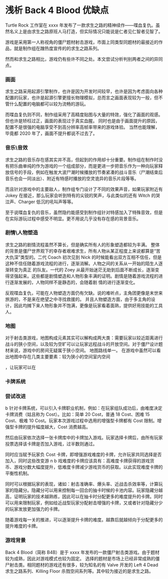 # 浅析 Back 4 Blood 优缺点

Turtle Rock 工作室在 xxxx 年发布了一款求生之路的精神续作——喋血复仇。虽然名义上是由求生之路原班人马打造，但实际情况只能说是仁者见仁智者见智了。

游戏是采用第一人称视角的僵尸题材射击游戏，市面上同类型同题材的最接近的作品，就是制作组在蹭热度宣传的的求生之路系列。

然而和求生之路相比，游戏仍有些许不同之处。本文尝试分析判别两者之间的异同点。

### 画面

求生之路采用起源引擎制作，也许是因为开发时间较早，也许是因为考虑面向各种配置的玩家，也许是起源引擎更擅长物理模拟，总而言之画面表现较为一般，但不管什么配置的电脑都可以较为流畅的游玩。

而喋血复仇则不同，制作组采用了高精度贴图与大量的特效，强化了画面的观感。但也许是矫枉过正，画面的表现过于真实血腥。
同时也是由于画面提升的原因，配置不是很强的电脑享受不到高分辨率高帧率带来的游戏体验。
当然也能理解，毕竟都 2020 年了，画面不提升都说不过去了。

### 音乐\音效

求生之路的音乐存在感其实并不高，但起到的作用却十分重要。制作组在制作时没有把乐曲单纯的作为游戏的一个组成部分，而是更进一步把音乐作为一种向玩家释放信号的手段，例如在触发大波尸潮时候播放的节奏紧凑的战斗音乐（尸潮结束后音乐也会一同淡出）、附近有特感时播放的空灵诡异的音乐片段等等。

而且针对游戏中的主要敌人，制作组专门设计了不同的效果声音，如果玩家附近有 Jokey 在接近，那么玩家会听到特有的尖锐的笑声，与此类似的还有 Witch 的哭泣声、Charger 低沉的吼叫声等等。

至于说喋血复仇的音乐，虽然隐约能感受到制作组针对特感加入了特殊音效，但是在实际游玩过程中感受不明显。更不用说几乎没有存在感的背景音乐。

### 剧情\人物塑造

求生之路的剧情流程虽然不算长，但是确实所有人的形象塑造都较为丰满。
整体的背景是僵尸世界观下的幸存者艰难求生，所有人物从某正程度上来说都算是“苦大仇深”类型的。二代 Coach 初次见到 Nick 的时候能看出双方互相不信任，但是这种不信任随着游戏流程的进行，逐渐消解。人物之间的关系从一开始的陌生人逐渐转变为真正 的队友。一代的 Zoey 从最开始迷茫无助到后面不断成长，逐渐变得坚强起来。这些都是剧情塑造和人物形象丰满的证明。剧情是随着游戏流程的进行逐渐发展的，人物同样不是静态的，会随着剧
情的进行逐渐变化。

反观喋血复仇，可能在人物塑造方面仍有欠缺。说的难听点，主角团更像是末世来旅游的，不是来在绝望之中寻找救援的。
并且人物塑造方面，由于多主角的设计，因此均摊下来人物形象并不饱满，更像是玩家看着面熟，提供好用技能的工具人。

### 地图

对于射击类游戏，地图构成元素其实可以解构成两大类：需要玩家以较近距离进行战斗的狭小空间，以及较为空旷可以让玩家远程战斗的开放空间。对于僵尸设计题材来说，游戏中的房间无疑属于狭小空间。
地图路线单一。
在游戏中虽然可以看出地图中存在几类主要要素：较为狭小的空间室内空间

，让玩家可以在

### 卡牌系统

### 尝试改进

b
针对卡牌系统，可以引入卡牌职业机制，例如：在玩家组队成功后，由难度决定卡牌消费（姑且称为 Cost）。比如：简单 20 Cost，普通 18 Cost、困难 15 Cost、极难 10 Cost。玩家本次游戏过程中选用的增强型卡牌都有 Cost 限制。增强型卡牌的提升幅度越大，Cost 消费越高。

然后由玩家依次选择一张卡牌库中的卡牌加入游戏。玩家选择卡牌后，由所有玩家投票选择该卡牌是否加入游戏，过半数则通过。

同时应当赋予玩家负 Cost 卡牌，即增强游戏难度的卡牌，允许玩家共同选择是否加入，同时这些改变游 n b 戏难度的卡牌应该具有：高难度卡牌获得的游戏货币、游戏分数大幅度提升，低难度卡牌减少游戏货币的获取。以此实现难度卡牌的平衡性机制。

同时可以根据玩家的表现，诸如：射击准确率、爆头率、近战击杀效率等，计算玩家的隐藏分。隐藏分可以用来控制每一回合的抽卡时候的卡池内容。玩家隐藏分越高，证明玩家的技术越熟练，因此可以在抽卡时分配更多的难度提升的卡牌。同时可以用来限制玩家，例如给近战型玩家分配射击增强的卡牌，又或者针对隐藏分少的玩家发放更加强力的卡牌。

随着游戏每一关的推进，可以逐渐提升卡牌的难度。越靠后就越倾向于分配更多的提升难度的卡牌。

### 游戏背景

Back 4 Blood（简称 B4B）是于 xxxx 年发布的一款僵尸射击类游戏。由于题材较为成熟，因此对游戏模式也较为固定。
选择的题材是市场上已经非常成熟的僵尸射击类。相同题材的游戏还有很多，较为知名的有 Valve 开发的 Left 4 Dead 求生之路系列、Killing Floor 杀戮空间系列等。其中较为接近的是求生之路。
